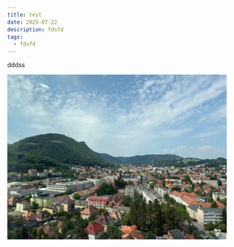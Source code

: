 ```yaml
---
title: test
date: 2025-07-22
description: fdsfd
tags:
  - fdsfd
---
```

dddss

![fdsfds](IMG_3661.webp "fds")
